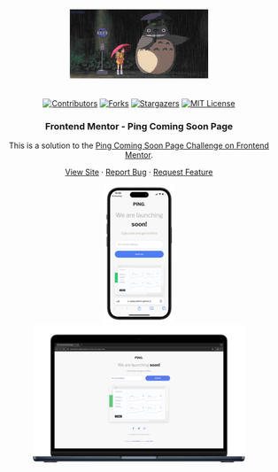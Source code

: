 <br />
<div align="center">
    <img src="./assets/images/200w.gif" alt="Logo">
  </a>
  <br />
  <br />

[![Contributors][contributors-shield]][contributors-url]
[![Forks][forks-shield]][forks-url]
[![Stargazers][stars-shield]][stars-url]
[![MIT License][license-shield]][license-url]

<h3 align="center">Frontend Mentor - Ping Coming Soon Page</h3>


This is a solution to the [Ping Coming Soon Page Challenge on Frontend Mentor](https://www.frontendmentor.io/challenges/ping-single-column-coming-soon-page-5cadd051fec04111f7b848da).

  <p align="center">   
    <a href="https://sedaryildirim.github.io/ping-coming-soon-page-main/">View Site</a>
    ·
    <a href="https://github.com/sedaryildirim/ping-coming-soon-page-main/issues">Report Bug</a>
    ·
    <a href="https://github.com/sedaryildirim/ping-coming-soon-page-main/issues">Request Feature</a>
  </p>
</div>

<div align="center">

![Mobile](./assets/images/mobile.png)
![Desktop](./assets/images/desktop.png)
</div>

<!-- MARKDOWN LINKS & IMAGES -->
<!-- https://www.markdownguide.org/basic-syntax/#reference-style-links -->
[contributors-shield]: https://img.shields.io/github/contributors/sedaryildirim/ping-coming-soon-page-main.svg?style=for-the-badge
[contributors-url]: https://github.com/sedaryildirim/ping-coming-soon-page-main/graphs/contributors
[forks-shield]: https://img.shields.io/github/forks/sedaryildirim/ping-coming-soon-page-main.svg?style=for-the-badge
[forks-url]: https://github.com/sedaryildirim/ping-coming-soon-page-main/network/members
[stars-shield]: https://img.shields.io/github/stars/sedaryildirim/ping-coming-soon-page-main.svg?style=for-the-badge
[stars-url]: https://github.com/sedaryildirim/ping-coming-soon-page-main/stargazers
[license-shield]: https://img.shields.io/github/license/sedaryildirim/ping-coming-soon-page-main.svg?style=for-the-badge
[license-url]: https://github.com/sedaryildirim/ping-coming-soon-page-main/blob/main/LICENSE.txt
[product-screenshot]: imgs/screenshot.png